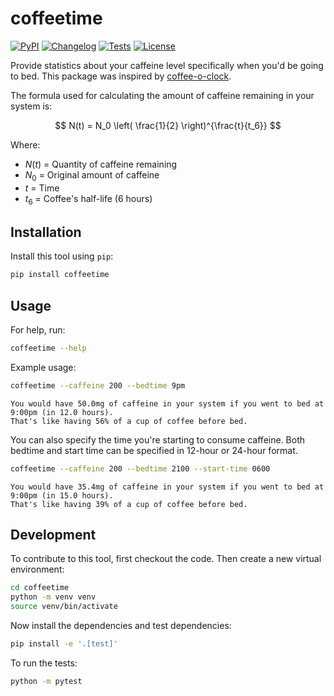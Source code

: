 # coffeetime

[![PyPI](https://img.shields.io/pypi/v/coffeetime.svg)](https://pypi.org/project/coffeetime/)
[![Changelog](https://img.shields.io/github/v/release/stephenturner/coffeetime?include_prereleases&label=changelog)](https://github.com/stephenturner/coffeetime/releases)
[![Tests](https://github.com/stephenturner/coffeetime/actions/workflows/test.yml/badge.svg)](https://github.com/stephenturner/coffeetime/actions/workflows/test.yml)
[![License](https://img.shields.io/badge/license-GPL%203-blue.svg)](https://github.com/stephenturner/coffeetime/blob/master/LICENSE)

Provide statistics about your caffeine level specifically when you'd be going to bed. This package was inspired by [coffee-o-clock](https://github.com/Eliya-G/coffee-o-clock).

The formula used for calculating the amount of caffeine remaining in your system is:

$$
N(t) = N_0 \left( \frac{1}{2} \right)^{\frac{t}{t_6}}
$$

Where:

- $N(t)$ = Quantity of caffeine remaining  
- $N_0$ = Original amount of caffeine  
- $t$ = Time  
- $t_6$ = Coffee's half-life (6 hours)

## Installation

Install this tool using `pip`:

```bash
pip install coffeetime
```
## Usage

For help, run:

```bash
coffeetime --help
```

Example usage:

```bash
coffeetime --caffeine 200 --bedtime 9pm
```

```
You would have 50.0mg of caffeine in your system if you went to bed at 9:00pm (in 12.0 hours).
That's like having 56% of a cup of coffee before bed.
```

You can also specify the time you're starting to consume caffeine. Both bedtime and start time can be specified in 12-hour or 24-hour format.

```bash
coffeetime --caffeine 200 --bedtime 2100 --start-time 0600
```

```
You would have 35.4mg of caffeine in your system if you went to bed at 9:00pm (in 15.0 hours).
That's like having 39% of a cup of coffee before bed.
```

## Development

To contribute to this tool, first checkout the code. Then create a new virtual environment:

```bash
cd coffeetime
python -m venv venv
source venv/bin/activate
```

Now install the dependencies and test dependencies:

```bash
pip install -e '.[test]'
```

To run the tests:

```bash
python -m pytest
```
